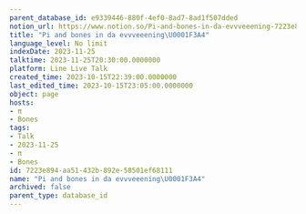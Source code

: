 ```yaml
---
parent_database_id: e9339446-880f-4ef0-8ad7-8ad1f507dded
notion_url: https://www.notion.so/Pi-and-bones-in-da-evvveeening-7223e894aa51432b892e58501ef68111
title: "Pi and bones in da evvveeening\U0001F3A4"
language_level: No limit
indexDate: 2023-11-25
talktime: 2023-11-25T20:30:00.0000000
platform: Line Live Talk
created_time: 2023-10-15T22:39:00.0000000
last_edited_time: 2023-10-15T23:05:00.0000000
object: page
hosts:
- π
- Bones
tags:
- Talk
- 2023-11-25
- π
- Bones
id: 7223e894-aa51-432b-892e-58501ef68111
name: "Pi and bones in da evvveeening\U0001F3A4"
archived: false
parent_type: database_id
---
```



   
   
   
   

   
























